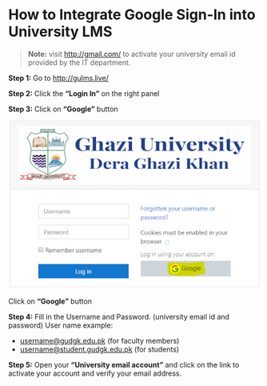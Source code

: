 # How to Integrate Google Sign-In into University LMS 

> **Note:** visit <http://gmail.com/> to activate your university email id provided by the IT department.

**Step 1:** Go to  <http://gulms.live/>

**Step 2:** Click the **“Login In”** on the right panel

**Step 3:** Click on **“Google”** button

![image](img/google-signin3.png)

Click on **“Google”** button

**Step 4:** Fill in the Username and Password.  (university email id and password)
User name example:

- <username@gudgk.edu.pk> (for faculty members)
- <username@student.gudgk.edu.pk> (for students)

**Step 5:** Open your **“University email account”** and click on the link to activate your account and verify your email address. 
